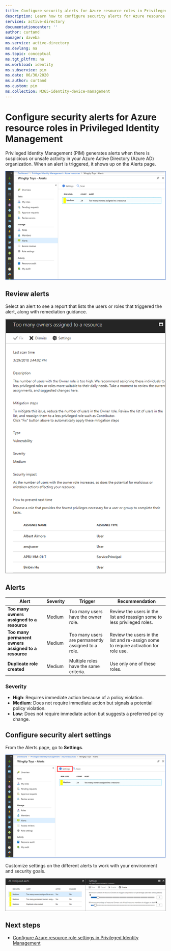 ```yaml
---
title: Configure security alerts for Azure resource roles in Privileged Identity Management - Azure Active Directory | Microsoft Docs
description: Learn how to configure security alerts for Azure resource roles in Azure AD Privileged Identity Management (PIM).
services: active-directory
documentationcenter: ''
author: curtand
manager: daveba
ms.service: active-directory
ms.devlang: na
ms.topic: conceptual
ms.tgt_pltfrm: na
ms.workload: identity
ms.subservice: pim
ms.date: 06/30/2020
ms.author: curtand
ms.custom: pim
ms.collection: M365-identity-device-management
---
```


# Configure security alerts for Azure resource roles in Privileged Identity Management

Privileged Identity Management (PIM) generates alerts when there is suspicious or unsafe activity in your Azure Active Directory (Azure AD) organization. When an alert is triggered, it shows up on the Alerts page.

![Azure resources - Alerts page listing alert, risk level, and count](media/pim-resource-roles-configure-alerts/rbac-alerts-page.png)

## Review alerts

Select an alert to see a report that lists the users or roles that triggered the alert, along with remediation guidance.

![Alert report showing last scan time, description, mitigation steps, type, severity, security impact, and how to prevent next time](media/pim-resource-roles-configure-alerts/rbac-alert-info.png)

## Alerts

| Alert | Severity | Trigger | Recommendation |
| --- | --- | --- | --- |
| **Too many owners assigned to a resource** |Medium |Too many users have the owner role. |Review the users in the list and reassign some to less privileged roles. |
| **Too many permanent owners assigned to a resource** |Medium |Too many users are permanently assigned to a role. |Review the users in the list and re-assign some to require activation for role use. |
| **Duplicate role created** |Medium |Multiple roles have the same criteria. |Use only one of these roles. |

### Severity

- **High**: Requires immediate action because of a policy violation. 
- **Medium**: Does not require immediate action but signals a potential policy violation.
- **Low**: Does not require immediate action but suggests a preferred policy change.

## Configure security alert settings

From the Alerts page, go to **Settings**.

![Alerts page with Settings highlighted](media/pim-resource-roles-configure-alerts/rbac-navigate-settings.png)

Customize settings on the different alerts to work with your environment and security goals.

![Setting page for an alert to enable and configure settings](media/pim-resource-roles-configure-alerts/rbac-alert-settings.png)

## Next steps

- [Configure Azure resource role settings in Privileged Identity Management](pim-resource-roles-configure-role-settings.md)
